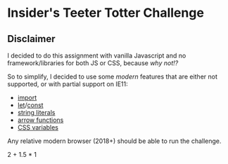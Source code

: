 # Insider's Teeter Totter Challenge


## Disclaimer


I decided to do this assignment with vanilla Javascript and no framework/libraries for both JS or CSS, because _why not!?_

So to simplify, I decided to use some _modern_ features that are either not supported, or with partial support on IE11:
- [import](https://caniuse.com/?search=import)
- [let](https://caniuse.com/let)/[const](https://caniuse.com/const)
- [string literals](https://caniuse.com/template-literals)
- [arrow functions](https://caniuse.com/arrow-functions)
- [CSS variables](https://caniuse.com/css-env-function)

Any relative modern browser (2018+) should be able to run the challenge. 

2 + 1.5 * 1
